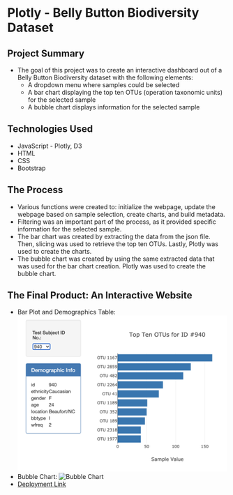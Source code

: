 # Plotly - Belly Button Biodiversity Dataset

## Project Summary

* The goal of this project was to create an interactive dashboard out of a Belly Button Biodiversity dataset with the following elements:
  * A dropdown menu where samples could be selected
  * A bar chart displaying the top ten OTUs (operation taxonomic units) for the selected sample
  * A bubble chart displays information for the selected sample


## Technologies Used

* JavaScript - Plotly, D3
* HTML
* CSS
* Bootstrap

## The Process

* Various functions were created to: initialize the webpage, update the webpage based on sample selection, create charts, and build metadata.
* Filtering was an important part of the process, as it provided specific information for the selected sample.
* The bar chart was created by extracting the data from the json file. Then, slicing was used to retrieve the top ten OTUs. Lastly, Plotly was used to create the charts.
* The bubble chart was created by using the same extracted data that was used for the bar chart creation. Plotly was used to create the bubble chart.

## The Final Product: An Interactive Website
* Bar Plot and Demographics Table:
 ![Bar Plot and Demographics Table](Images/barplot.png)
* Bubble Chart:
 ![Bubble Chart](bubble.png)
* [Deployment Link](https://chanrce.github.io/plotly-challenge/)
